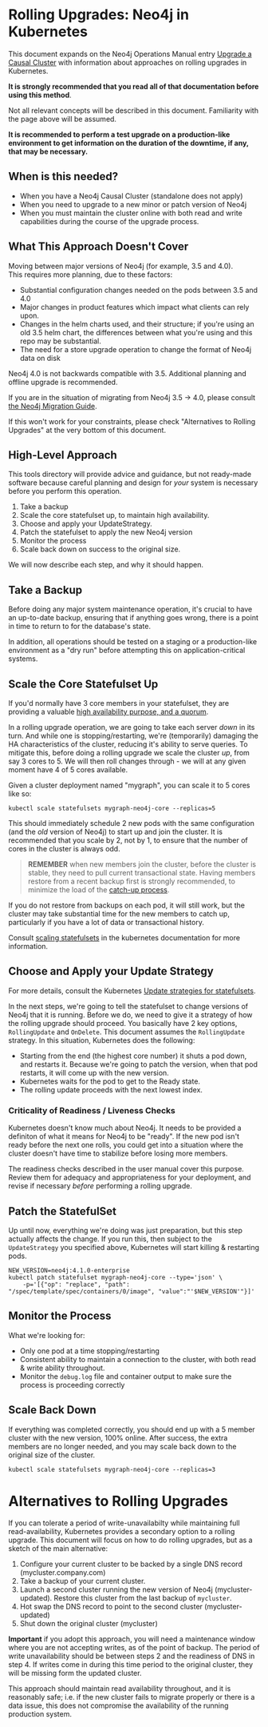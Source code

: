 # Rolling Upgrades:  Neo4j in Kubernetes

This document expands on the Neo4j Operations Manual entry
[Upgrade a Causal Cluster](https://neo4j.com/docs/operations-manual/current/upgrade/causal-cluster/) with information about approaches on rolling upgrades in Kubernetes.

**It is strongly recommended that you read all of that documentation before using this method**.

Not all relevant concepts will be described in this document.  Familiarity with the page above will be assumed.

**It is recommended to perform a test upgrade on a production-like environment to get information on the duration of the downtime, if any, that may be necessary.**

## When is this needed?

* When you have a Neo4j Causal Cluster (standalone does not apply)
* When you need to upgrade to a new minor or patch version of Neo4j
* When you must maintain the cluster online with both read and write capabilities during the course of the upgrade process.

## What This Approach Doesn't Cover

Moving between major versions of Neo4j (for example, 3.5 and 4.0).  
This requires more planning, due to these factors:

* Substantial configuration changes needed on the pods between 3.5 and 4.0
* Major changes in product features which impact what clients can rely upon.
* Changes in the helm charts used, and their structure; if you're using an old
3.5 helm chart, the differences between what you're using and this repo may be substantial.
* The need for a store upgrade operation to change the format of Neo4j data on disk

Neo4j 4.0 is not backwards compatible with 3.5. Additional planning and offline upgrade is recommended.

If you are in the situation of migrating from Neo4j 3.5 -> 4.0, please consult
[the Neo4j Migration Guide](https://neo4j.com/docs/migration-guide/current/).

If this won't work for your constraints, please check "Alternatives to Rolling Upgrades" 
at the very bottom of this document.

## High-Level Approach

This tools directory will provide advice and guidance, but not ready-made software because 
careful planning and design for *your* system is necessary before you perform this operation.

1. Take a backup
2. Scale the core statefulset up, to maintain high availability. 
3. Choose and apply your UpdateStrategy.
4. Patch the statefulset to apply the new Neo4j version
5. Monitor the process
6. Scale back down on success to the original size.

We will now describe each step, and why it should happen.

## Take a Backup

Before doing any major system maintenance operation, it's crucial to have an up-to-date backup, ensuring that if anything goes wrong, there is a point in time to return to for the database's state.

In addition, all operations should be tested on a staging or a production-like environment as a "dry run" before attempting this on application-critical systems.

## Scale the Core Statefulset Up

If you'd normally have 3 core members in your statefulset, they are providing a valuable 
[high availability purpose, and a quorum](https://neo4j.com/docs/operations-manual/current/clustering/introduction/#causal-clustering-introduction-operational).

In a rolling upgrade operation, we are going to take each server *down* in its turn.  And while one is stopping/restarting, we're (temporarily) damaging the HA characteristics of the
cluster, reducing it's ability to serve queries.   To mitigate this, before doing
a rolling upgrade we scale the cluster *up*, from say 3 cores to 5.  We will then roll
changes through - we will at any given moment have 4 of 5 cores available.

Given a cluster deployment named "mygraph", you can scale it to 5 cores like so:

```
kubectl scale statefulsets mygraph-neo4j-core --replicas=5
```

This should immediately schedule 2 new pods with the same configuration (and the *old* version of Neo4j) to start up and join the cluster.  It is recommended that you scale by 2, not by 1,
to ensure that the number of cores in the cluster is always odd.

> **REMEMBER** when new members join the cluster, before the cluster is stable, they
> need to pull current transactional state.  Having members restore from a recent
> backup first is strongly recommended, to minimize the load of the 
> [catch-up process](https://neo4j.com/docs/operations-manual/current/clustering-advanced/lifecycle/#causal-clustering-catchup-protocol).

If you do not restore from backups on each pod, it will still work, but the cluster may take
substantial time for the new members to catch up, particularly if you have a lot of data or
transactional history.

Consult [scaling statefulsets](https://kubernetes.io/docs/tasks/run-application/scale-stateful-set/#scaling-statefulsets) in the kubernetes documentation for more information.

## Choose and Apply your Update Strategy

For more details, consult the Kubernetes [Update strategies for statefulsets](https://kubernetes.io/docs/concepts/workloads/controllers/statefulset/#update-strategies).

In the next steps, we're going to tell the statefulset to change versions of Neo4j that it is
running.  Before we do, we need to give it a strategy of how the rolling upgrade should proceed.
You basically have 2 key options, `RollingUpdate` and `OnDelete`.  This document assumes the
`RollingUpdate` strategy.  In this situation, Kubernetes does the following:

* Starting from the end (the highest core number) it shuts a pod down, and restarts it.  Because
we're going to patch the version, when that pod restarts, it will come up with the new version.
* Kubernetes waits for the pod to get to the Ready state.
* The rolling update proceeds with the next lowest index.

### Criticality of Readiness / Liveness Checks

Kubernetes doesn't know much about Neo4j.  It needs to be provided a definiton of what it
means for Neo4j to be "ready".   If the new pod isn't ready before the next one rolls, you
could get into a situation where the cluster doesn't have time to stabilize before losing
more members.  

The readiness checks described in the user manual cover this purpose.  Review them for
adequacy and appropriateness for your deployment, and revise if necessary *before* performing
a rolling upgrade.

## Patch the StatefulSet

Up until now, everything we're doing was just preparation, but this step actually affects the
change.  If you run this, then subject to the `UpdateStrategy` you specified above, Kubernetes
will start killing & restarting pods.

```
NEW_VERSION=neo4j:4.1.0-enterprise
kubectl patch statefulset mygraph-neo4j-core --type='json' \
    -p='[{"op": "replace", "path": "/spec/template/spec/containers/0/image", "value":"'$NEW_VERSION'"}]'
```

## Monitor the Process

What we're looking for:
* Only one pod at a time stopping/restarting
* Consistent ability to maintain a connection to the cluster, with both read & write ability throughout.
* Monitor the `debug.log` file and container output to make sure the process is proceeding correctly

## Scale Back Down

If everything was completed correctly, you should end up with a 5 member cluster with
the new version, 100% online.  After success, the extra members are no longer needed,
and you may scale back down to the original size of the cluster.

```
kubectl scale statefulsets mygraph-neo4j-core --replicas=3
```

# Alternatives to Rolling Upgrades

If you can tolerate a period of write-unavailabilty while maintaining full read-availability,
Kubernetes provides a secondary option to a rolling upgrade.  This document will focus on
how to do rolling upgrades, but as a sketch of the main alternative:

1. Configure your current cluster to be backed by a single DNS record (mycluster.company.com)
2. Take a backup of your current cluster.
3. Launch a second cluster running the new version of Neo4j (mycluster-updated).  Restore
this cluster from the last backup of `mycluster`.
4. Hot swap the DNS record to point to the second cluster (mycluster-updated)
5. Shut down the original cluster (mycluster)

**Important** if you adopt this approach, you will need a maintenance window where you are
not accepting writes, as of the point of backup.  The period of write unavailability should
be between steps 2 and the readiness of DNS in step 4.  If writes come in during this time
period to the original cluster, they will be missing form the updated cluster.

This approach should maintain read availability throughout, and it is reasonably safe; i.e.
if the new cluster fails to migrate properly or there is a data issue, this does not compromise
the availability of the running production system.
